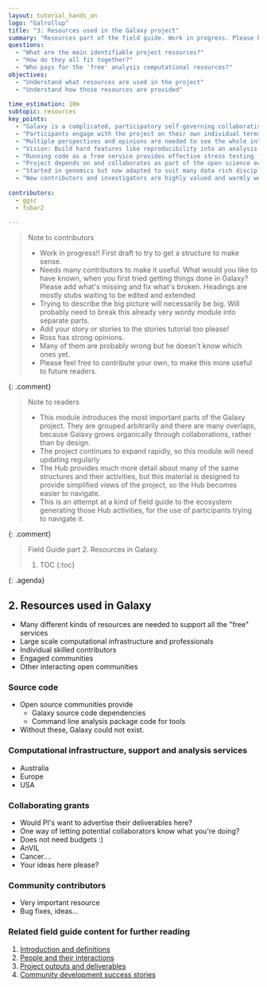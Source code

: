 ```yaml
---
layout: tutorial_hands_on
logo: "Galrollup"
title: "3: Resources used in the Galaxy project"
summary: "Resources part of the field guide. Work in progress. Please help make it better?"
questions:
  - "What are the main identifiable project resources?"
  - "How do they all fit together?"
  - "Who pays for the 'free' analysis computational resources?"
objectives:
  - "Understand what resources are used in the project"
  - "Understand how those resources are provided"
 
time_estimation: 10m
subtopic: resources
key_points:
  - "Galaxy is a complicated, participatory self-governing collaborative community project"
  - "Participants engage with the project on their own individual terms"
  - "Multiple perspectives and opinions are needed to see the whole interacting structure"
  - "Vision: Build hard features like reproducibility into an analysis framework with pluggable tools"
  - "Running code as a free service provides effective stress testing for software defects and useability"
  - "Project depends on and collaborates as part of the open science ecosystem"
  - "Started in genomics but now adapted to suit many data rich disciplines"
  - "New contributors and investigators are highly valued and warmly welcomed"
 
contributors:
  - ggsc
  - fubar2
 
---
```


> <comment-title>Note to contributors</comment-title>
> - Work in progress!! First draft to try to get a structure to make sense.
> - Needs many contributors to make it useful. What would you like to have known, when you first tried getting things done in Galaxy?
> Please add what's missing and fix what's broken. Headings are mostly stubs waiting to be edited and extended 
> - Trying to describe the big picture will necessarily be big. Will probably need to break this already very wordy module into separate parts.
> - Add your story or stories to the stories tutorial too please!
> - Ross has strong opinions. 
> - Many of them are probably wrong but he doesn't know which ones yet. 
> - Please feel free to contribute your own, to make this more useful to future readers.
>
{: .comment}


> <comment-title>Note to readers</comment-title>
> - This module introduces the most important parts of the Galaxy project. They are grouped arbitrarily and there are many overlaps, because Galaxy grows organically through collaborations, rather than by design.
> - The project continues to expand rapidly, so this module will need updating regularly
> - The Hub provides much more detail about many of the same structures and their activities, but this material is designed to provide simplified views of the project, so the Hub becomes easier to navigate.
> - This is an attempt at a kind of field guide to the ecosystem generating those Hub activities, for the use of participants trying to navigate it.
> 
{: .comment}

> <agenda-title>Field Guide part 2. Resources in Galaxy.</agenda-title>
>
> 1. TOC
> {:toc}
>
{: .agenda}


## 2. Resources used in Galaxy

- Many different kinds of resources are needed to support all the "free" services
- Large scale computational infrastructure and professionals 
- Individual skilled contributors
- Engaged communities
- Other interacting open communities

### Source code
- Open source communities provide
    - Galaxy source code dependencies
    - Command line analysis package code for tools
- Without these, Galaxy could not exist.

### Computational infrastructure, support and analysis services

- Australia
- Europe
- USA

### Collaborating grants
- Would PI's want to advertise their deliverables here?
- One way of letting potential collaborators know what you're doing?
- Does not need budgets :)
- AnVIL
- Cancer....
- Your ideas here please?

### Community contributors
- Very important resource
- Bug fixes, ideas...

### Related field guide content for further reading

1. [Introduction and definitions](../introduction/tutorial.html)
2. [People and their interactions](../people/tutorial.html)
4. [Project outputs and deliverables](../outputs/tutorial.html)
5. [Community development success stories](../stories/tutorial.html)
